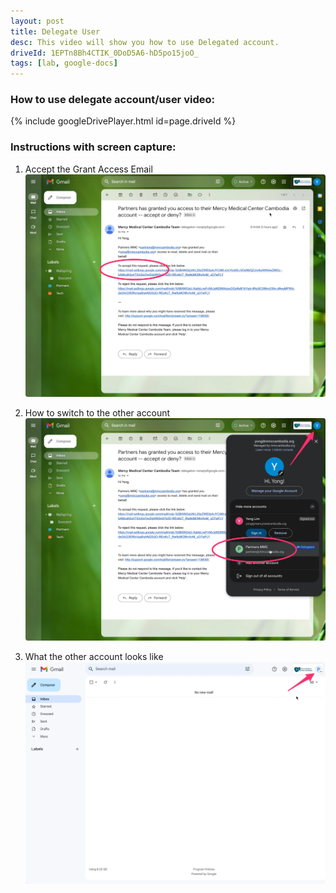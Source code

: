 ```yaml
---
layout: post
title: Delegate User
desc: This video will show you how to use Delegated account.
driveId: 1EPTn8Bh4CTIK_0DoD5A6-hD5po15joO_
tags: [lab, google-docs]
---
```


### How to use delegate account/user video:

{% include googleDrivePlayer.html id=page.driveId %}

### Instructions with screen capture:

1) Accept the Grant Access Email 
![Accept delegated](/assets/images/Delegated_Account_Accept.jpg "Accept delegate email")

2) How to switch to the other account
![Switch user](/assets/images/Delegated_Account_Switch.jpg "Switch user")

3) What the other account looks like
![In other user](/assets/images/Delegated_Account_Other.jpg "In other user")

